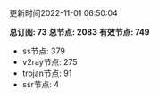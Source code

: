 更新时间2022-11-01 06:50:04

**总订阅: 73**
**总节点: 2083**
**有效节点: 749**
- ss节点: 379
- v2ray节点: 275
- trojan节点: 91
- ssr节点: 4
